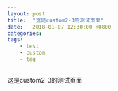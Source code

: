 ```yaml
---
layout: post
title:  "这是custom2-3的测试页面"
date:   2018-01-07 12:30:00 +0800
categories: 
tags: 
    - test
    - custom
    - tag
---
```



这是custom2-3的测试页面
